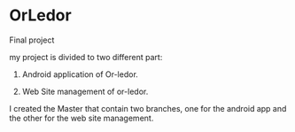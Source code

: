 # OrLedor
Final project

my project is divided to two different part:

1. Android application of Or-ledor.

2. Web Site management of or-ledor.

I created the Master that contain two branches, one for the android app and the other for the web site management.
